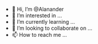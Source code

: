- 👋 Hi, I’m @Alanander
- 👀 I’m interested in ...
- 🌱 I’m currently learning ...
- 💞️ I’m looking to collaborate on ...
- 📫 How to reach me ...

<!---
Alanander/Alanander is a ✨ special ✨ repository because its `README.md` (this file) appears on your GitHub profile.
You can click the Preview link to take a look at your changes.
--->
